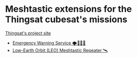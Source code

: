 # Meshtastic extensions for the Thingsat cubesat's missions

[Thingsat's project site](https://gricad-gitlab.univ-grenoble-alpes.fr/thingsat/public/)

* [Emergency Warning Service 🌪️🌋🔥🌊](ews/)
* [Low-Earth Orbit (LEO) Meshtastic Repeater 🛰️](leo_repeater/)